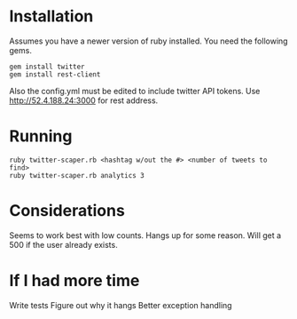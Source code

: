 # Installation
Assumes you have a newer version of ruby installed. You need the following gems.
```
gem install twitter
gem install rest-client
```
Also the config.yml must be edited to include twitter API tokens. Use http://52.4.188.24:3000 for rest address. 

# Running
```
ruby twitter-scaper.rb <hashtag w/out the #> <number of tweets to find>
ruby twitter-scaper.rb analytics 3
```

# Considerations
Seems to work best with low counts. Hangs up for some reason. Will get a 500 if the user already exists. 

# If I had more time
Write tests
Figure out why it hangs
Better exception handling





